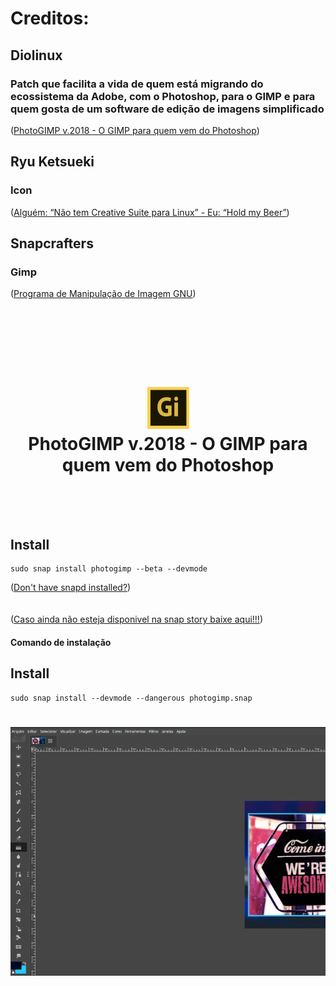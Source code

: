 

# Creditos:

## Diolinux
### Patch que facilita a vida de quem está migrando do ecossistema da Adobe, com o Photoshop, para o GIMP e para quem gosta de um software de edição de imagens simplificado
([PhotoGIMP v.2018 - O GIMP para quem vem do Photoshop](https://www.diolinux.com.br/2018/11/photogimp-v2018-o-gimp-para-quem-vem-do-photoshop.html))

## Ryu Ketsueki
### Icon 
([Alguém: “Não tem Creative Suite para Linux” - Eu: “Hold my Beer”](https://plus.diolinux.com.br/t/alguem-nao-tem-creative-suite-para-linux-eu-hold-my-beer/8467))

## Snapcrafters
### Gimp
([Programa de Manipulação de Imagem GNU](https://github.com/snapcrafters/gimp))

<h1 align="center">
  <br/>
  <br/>
  <br/>
  <img src="photogimp.png" alt="GIMP">
  <br/>
  PhotoGIMP v.2018 - O GIMP para quem vem do Photoshop
  <br/>
  <br/>
  <br/>
</h1>


## Install

    sudo snap install photogimp --beta --devmode

([Don't have snapd installed?](https://snapcraft.io/docs/core/install))
<br/>
<br/>
<br/>
([Caso ainda não esteja disponivel na snap story baixe aqui!!!](https://github.com/pedroermarinho/photogimp/releases/download/2.10.12/photogimp.snap))
#### Comando de instalação
## Install

    sudo snap install --devmode --dangerous photogimp.snap

<h1 align="center">
  <img src="screenshot.png" alt="GIMP">
</h1>

